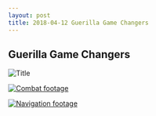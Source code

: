 ```yaml
---
layout: post
title: 2018-04-12 Guerilla Game Changers
---
```


## Guerilla Game Changers

![Title](https://danygbelanger.github.io/images/1.PNG)

[![Combat footage](http://img.youtube.com/vi/YOUTUBE_VIDEO_ID_HERE/0.jpg)](https://www.youtube.com/embed/wL68uw_RQow?rel=0&amp;start=138&end=149)

[![Navigation footage](https://www.youtube.com/watch?v=wL68uw_RQow/0.jpg)](https://www.youtube.com/embed/wL68uw_RQow?rel=0&amp;start=500&end=510)
